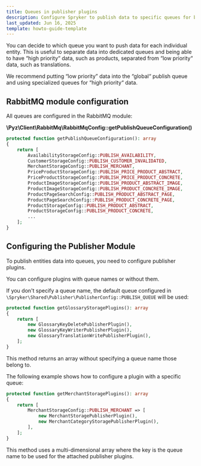 ```yaml
---
title: Queues in publisher plugins
description: Configure Spryker to publish data to specific queues for better prioritization. Use RabbitMQ for queue setup and assign publisher plugins to default or custom queues.
last_updated: Jun 16, 2025
template: howto-guide-template
---
```


You can decide to which queue you want to push data for each individual entity. This is useful to separate data into dedicated queues and being able to have “high priority“ data, such as products, separated from “low priority“ data, such as translations.

We recommend putting “low priority” data into the “global“ publish queue and using specialized queues for “high priority“ data.

## RabbitMQ module configuration

All queues are configured in the RabbitMQ module:

**\Pyz\Client\RabbitMq\RabbitMqConfig::getPublishQueueConfiguration()**

```php
protected function getPublishQueueConfiguration(): array
{
    return [
        AvailabilityStorageConfig::PUBLISH_AVAILABILITY,
        CustomerStorageConfig::PUBLISH_CUSTOMER_INVALIDATED,
        MerchantStorageConfig::PUBLISH_MERCHANT,
        PriceProductStorageConfig::PUBLISH_PRICE_PRODUCT_ABSTRACT,
        PriceProductStorageConfig::PUBLISH_PRICE_PRODUCT_CONCRETE,
        ProductImageStorageConfig::PUBLISH_PRODUCT_ABSTRACT_IMAGE,
        ProductImageStorageConfig::PUBLISH_PRODUCT_CONCRETE_IMAGE,
        ProductPageSearchConfig::PUBLISH_PRODUCT_ABSTRACT_PAGE,
        ProductPageSearchConfig::PUBLISH_PRODUCT_CONCRETE_PAGE,
        ProductStorageConfig::PUBLISH_PRODUCT_ABSTRACT,
        ProductStorageConfig::PUBLISH_PRODUCT_CONCRETE,
        ...
    ];
}
```

## Configuring the Publisher Module


To publish entities data into queues, you need to configure publisher plugins.

You can configure plugins with queue names or without them.

If you don't specify a queue name, the default queue configured in `\Spryker\Shared\Publisher\PublisherConfig::PUBLISH_QUEUE` will be used:


```php
protected function getGlossaryStoragePlugins(): array
{
    return [
        new GlossaryKeyDeletePublisherPlugin(),
        new GlossaryKeyWriterPublisherPlugin(),
        new GlossaryTranslationWritePublisherPlugin(),
    ];
}
```

This method returns an array without specifying a queue name those belong to. 

The following example shows how to configure a plugin with a specific queue:


```php
protected function getMerchantStoragePlugins(): array
{
    return [
        MerchantStorageConfig::PUBLISH_MERCHANT => [
            new MerchantStoragePublisherPlugin(),
            new MerchantCategoryStoragePublisherPlugin(),
        ],
    ];
}
```


This method uses a multi-dimensional array where the key is the queue name to be used for the attached publisher plugins.